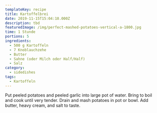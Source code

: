 ```yaml
---
templateKey: recipe
title: Kartoffelbrei
date: 2019-11-15T15:04:10.000Z
description: tbd
featuredImage: /img/perfect-mashed-potatoes-vertical-a-1800.jpg
time: 1 Stunde
portions: 5
ingredients:
  - 500 g Kartoffeln
  - 7 Knoblauchzehe
  - Butter
  - Sahne (oder Milch oder Half/Half)
  - Salz
category:
  - sidedishes
tags:
  - Kartoffeln
---
```


Put peeled potatoes and peeled garlic into large pot of water. Bring to boil and cook until very tender. Drain and mash potatoes in pot or bowl. Add butter, heavy cream, and salt to taste.
